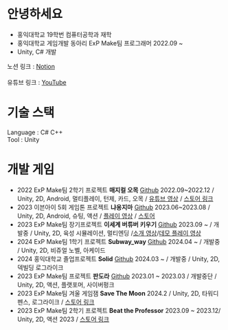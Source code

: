 # 안녕하세요
+ 홍익대학교 19학번 컴퓨터공학과 재학
+ 홍익대학교 게임개발 동아리 ExP Make팀 프로그래머 2022.09 ~
+ Unity, C# 개발 <br/> 

노션 링크 : [Notion](https://www.notion.so/Game-Client-Programmer-89855183dd7848bb8800edf8a5083472)<br/> <br/> 
유튜브 링크 : [YouTube](https://www.youtube.com/@user-iz3rb7fz7i/videos)

# 기술 스택
Language : C# C++<br/> 
Tool : Unity
# 개발 게임
+ 2022 ExP Make팀 2학기 프로젝트 **매지컬 오목** [Github](https://github.com/nilbace/Oh-MOK) 2022.09~2022.12 / Unity, 2D, Android, 멀티플레이, 턴제, 카드, 오목 / [유튜브 영상](https://youtu.be/tbGnyxyPQ7c) / [스토어 링크](https://play.google.com/store/apps/details?id=com.ExPStudio.MagicalGomoku)
+ 2023 이븐아이 5회 게임톤 프로젝트 **냐옹지마** [Github](https://github.com/nilbace/Nyaongjima) 2023.06~2023.08 / Unity, 2D, Android, 슈팅, 액션 / [플레이 영상](https://youtu.be/bYxA2JnjhhM) / [스토어](https://play.google.com/store/apps/details?id=com.Team8.Nyaongjima&pcampaignid=web_share)
+ 2023 ExP Make팀 장기프로젝트 **이세계 버튜버 키우기** [Github](https://github.com/nilbace/IVA_Ella) 2023.09 ~ / 개발중 / Unity, 2D, 육성 시뮬레이션, 멀티엔딩 /[소개 영상](https://youtu.be/Z7XscbNfE8s)/[데모 플레이 영상](https://youtu.be/dZkE43PHWPg)
+ 2024 ExP Make팀 1학기 프로젝트 **Subway_way** [Github](https://github.com/nilbace/Subway_way_OnlyScripts) 2024.04 ~ / 개발중 / Unity, 2D, 비쥬얼 노벨, 아케이드 
+ 2024 홍익대학교 졸업프로젝트 **Solid** [Github](https://github.com/nilbace/SoliD_OnlyScripts/tree/main) 2024.03 ~ / 개발중 / Unity, 2D, 덱빌딩 로그라이크
+ 2023 ExP Make팀 프로젝트 **판도라** [Github](https://github.com/nilbace/Project_Pandora) 2023.01 ~ 2023.03 / 개발중단 / Unity, 2D, 액션, 플랫포머, 사이버펑크 
+ 2023 ExP Make팀 겨울 게임잼 **Save The Moon** 2024.2 / Unity, 2D, 타워디펜스, 로그라이크 / [스토어 링크](https://play.google.com/store/apps/details?id=com.ExpStudio.SaveTheMoon&hl=ko&gl=US)
+ 2023 ExP Make팀 2학기 프로젝트 **Beat the Professor** 2023.09 ~ 2023.12/ Unity, 2D, 액션 2023 / [스토어 링크](https://play.google.com/store/apps/details?id=com.expmake.beattheprofessor&hl=ko&gl=US)

<!--
**nilbace/nilbace** is a ✨ _special_ ✨ repository because its `README.md` (this file) appears on your GitHub profile.

Here are some ideas to get you started:

- 🔭 I’m currently working on ...
- 🌱 I’m currently learning ...
- 👯 I’m looking to collaborate on ...
- 🤔 I’m looking for help with ...
- 💬 Ask me about ...
- 📫 How to reach me: ...
- 😄 Pronouns: ...
- ⚡ Fun fact: ...
-->

